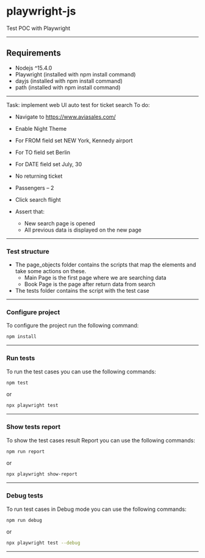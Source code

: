 # playwright-js

Test POC with Playwright

-----

## Requirements

* Nodejs ^15.4.0
* Playwright (installed with npm install command)
* dayjs (installed with npm install command)
* path (installed with npm install command)

-----
Task: implement web UI auto test for ticket search
To do:

* Navigate to  https://www.aviasales.com/
* Enable Night Theme
* For FROM field set NEW York, Kennedy airport
* For TO field set Berlin
* For DATE field set July, 30 
* No returning ticket
* Passengers – 2
* Click search flight

* Assert that:
  * New search page is opened
  * All previous data is displayed on the new page

-----

### Test structure

* The page_objects folder contains the scripts that map the elements and take some actions on these.
  * Main Page is the first page where we are searching data
  * Book Page is the page after return data from search
* The tests folder contains the script with the test case

-----

### Configure project

To configure the project run the following command:
```sh
npm install
```

-----

### Run tests

To run the test cases you can use the following commands:

```sh
npm test
```
or
```sh
npx playwright test
```
------

### Show tests report

To show the test cases result Report you can use the following commands:

```sh
npm run report
```
or
```sh
npx playwright show-report
```
-----

### Debug tests

To run test cases in Debug mode you can use the following commands:

```sh
npm run debug
```
or
```sh
npx playwright test --debug
```
-----

